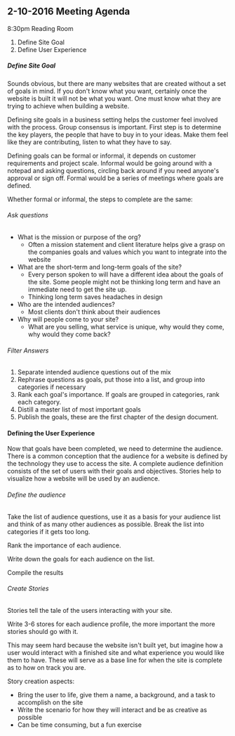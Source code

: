 ## 2-10-2016 Meeting Agenda
8:30pm
Reading Room

1. Define Site Goal
2. Define User Experience

##### Define Site Goal

Sounds obvious, but there are many websites that are created without a set of goals in mind. If you don't know what you want, certainly once the website is built it will not be what you want. One must know what they are trying to achieve when building a website.

Defining site goals in a business setting helps the customer feel involved with the process. Group consensus is important. First step is to determine the key players, the people that have to buy in to your ideas. Make them feel like they are contributing, listen to what they have to say.

Defining goals can be formal or informal, it depends on customer requirements and project scale. Informal would be going around with a notepad and asking questions, circling back around if you need anyone's approval or sign off. Formal would be a series of meetings where goals are defined.

Whether formal or informal, the steps to complete are the same:

###### Ask questions
- What is the mission or purpose of the org?
  - Often a mission statement and client literature helps give a grasp on the companies goals and values which you want to integrate into the website
- What are the short-term and long-term goals of the site?
  - Every person spoken to will have a different idea about the goals of the site. Some people might not be thinking long term and have an immediate need to get the site up.
  - Thinking long term saves headaches in design
- Who are the intended audiences?
  - Most clients don't think about their audiences
- Why will people come to your site?
  - What are you selling, what service is unique, why would they come, why would they come back?

###### Filter Answers
1. Separate intended audience questions out of the mix
2. Rephrase questions as goals, put those into a list, and group into categories if necessary
3. Rank each goal's importance. If goals are grouped in categories, rank each category.
4. Distill a master list of most important goals
5. Publish the goals, these are the first chapter of the design document.  

#### Defining the User Experience
Now that goals have been completed, we need to determine the audience. There is a common conception that the audience for a website is defined by the technology they use to access the site. A complete audience definition consists of the set of users with their goals and objectives. Stories help to visualize how a website will be used by an audience.

###### Define the audience
Take the list of audience questions, use it as a basis for your audience list and think of as many other audiences as possible. Break the list into categories if it gets too long.

Rank the importance of each audience.

Write down the goals for each audience on the list.

Compile the results

###### Create Stories
Stories tell the tale of the users interacting with your site.

Write 3-6 stores for each audience profile, the more important the more stories should go with it.

This may seem hard because the website isn't built yet, but imagine how a user would interact with a finished site and what experience you would like them to have. These will serve as a base line for when the site is complete as to how on track you are.

Story creation aspects:
  - Bring the user to life, give them a name, a background, and a task to accomplish on the site
  - Write the scenario for how they will interact and be as creative as possible
  - Can be time consuming, but a fun exercise
